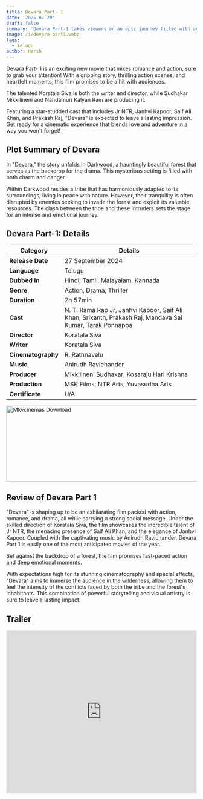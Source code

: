 ```yaml
---
title: Devara Part- 1
date: '2025-07-20'
draft: false
summary: 'Devara Part-1 takes viewers on an epic journey filled with action, drama, and stunning visuals, exploring themes of loyalty and sacrifice. Dont miss it'
image: /i/devara-part1.webp
tags:
  - Telugu
author: Harsh
---
```


Devara Part- 1 is an exciting new movie that mixes romance and action, sure to grab your attention! With a gripping story, thrilling action scenes, and heartfelt moments, this film promises to be a hit with audiences.

The talented Koratala Siva is both the writer and director, while Sudhakar Mikkilineni and Nandamuri Kalyan Ram are producing it.

Featuring a star-studded cast that includes Jr NTR, Janhvi Kapoor, Saif Ali Khan, and Prakash Raj, "Devara" is expected to leave a lasting impression. Get ready for a cinematic experience that blends love and adventure in a way you won't forget!

## Plot Summary of Devara

In "Devara," the story unfolds in Darkwood, a hauntingly beautiful forest that serves as the backdrop for the drama. This mysterious setting is filled with both charm and danger.

Within Darkwood resides a tribe that has harmoniously adapted to its surroundings, living in peace with nature. However, their tranquility is often disrupted by enemies seeking to invade the forest and exploit its valuable resources. The clash between the tribe and these intruders sets the stage for an intense and emotional journey.

## Devara Part-1: Details

| Category           | Details                                                                                                   |
| ------------------ | --------------------------------------------------------------------------------------------------------- |
| **Release Date**   | 27 September 2024                                                                                         |
| **Language**       | Telugu                                                                                                    |
| **Dubbed In**      | Hindi, Tamil, Malayalam, Kannada                                                                          |
| **Genre**          | Action, Drama, Thriller                                                                                   |
| **Duration**       | 2h 57min                                                                                                  |
| **Cast**           | N. T. Rama Rao Jr, Janhvi Kapoor, Saif Ali Khan, Srikanth, Prakash Raj, Mandava Sai Kumar, Tarak Ponnappa |
| **Director**       | Koratala Siva                                                                                             |
| **Writer**         | Koratala Siva                                                                                             |
| **Cinematography** | R. Rathnavelu                                                                                             |
| **Music**          | Anirudh Ravichander                                                                                       |
| **Producer**       | Mikkilineni Sudhakar, Kosaraju Hari Krishna                                                               |
| **Production**     | MSK Films, NTR Arts, Yuvasudha Arts                                                                       |
| **Certificate**    | U/A                                                                                                       |

<a href="https://mkvcinemas.buzz/bookmarks-list">
  <img src="/mkvcinemas-btn.webp" alt="Mkvcinemas Download" width="600" height="200" loading="lazy">
</a>

## Review of Devara Part 1

"Devara" is shaping up to be an exhilarating film packed with action, romance, and drama, all while carrying a strong social message. Under the skilled direction of Koratala Siva, the film showcases the incredible talent of Jr NTR, the menacing presence of Saif Ali Khan, and the elegance of Janhvi Kapoor. Coupled with the captivating music by Anirudh Ravichander, Devara Part 1 is easily one of the most anticipated movies of the year.

Set against the backdrop of a forest, the film promises fast-paced action and deep emotional moments.

With expectations high for its stunning cinematography and special effects, "Devara" aims to immerse the audience in the wilderness, allowing them to feel the intensity of the conflicts faced by both the tribe and the forest's inhabitants. This combination of powerful storytelling and visual artistry is sure to leave a lasting impact.

## Trailer

<iframe width="100%" height="430" src="https://www.youtube.com/embed/Xg0vBOxV2to?si=Glo-s0Pnqi9BLbNl" title={title} frameborder="0" allow="accelerometer; autoplay; clipboard-write; encrypted-media; gyroscope; picture-in-picture; web-share" referrerpolicy="strict-origin-when-cross-origin" allowfullscreen loading="lazy"></iframe>

